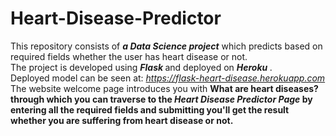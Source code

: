 # Heart-Disease-Predictor
This repository consists of <b> <i>a Data Science project</b></i> which predicts based on required fields whether the user has heart disease or not.<br>
The project is developed using <b> <i> Flask </i> </b> and deployed on <b> <i> Heroku </i> </b>.<br>
Deployed model can be seen at:<i> https://flask-heart-disease.herokuapp.com </i>
The website welcome page introduces you with <b> What are heart diseases? <b> through which you can traverse to the <b> <i> Heart Disease Predictor Page </i> </b> by entering all the required fields and submitting you'll get the result whether you are suffering from heart disease or not. <br>



